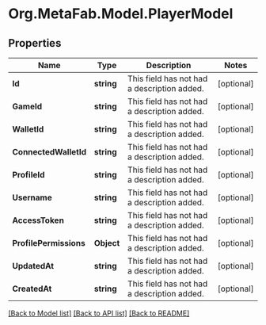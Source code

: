 
# Org.MetaFab.Model.PlayerModel

## Properties

Name | Type | Description | Notes
------------ | ------------- | ------------- | -------------
**Id** | **string** | This field has not had a description added. | [optional] 
**GameId** | **string** | This field has not had a description added. | [optional] 
**WalletId** | **string** | This field has not had a description added. | [optional] 
**ConnectedWalletId** | **string** | This field has not had a description added. | [optional] 
**ProfileId** | **string** | This field has not had a description added. | [optional] 
**Username** | **string** | This field has not had a description added. | [optional] 
**AccessToken** | **string** | This field has not had a description added. | [optional] 
**ProfilePermissions** | **Object** | This field has not had a description added. | [optional] 
**UpdatedAt** | **string** | This field has not had a description added. | [optional] 
**CreatedAt** | **string** | This field has not had a description added. | [optional] 

[[Back to Model list]](../README.md#documentation-for-models)
[[Back to API list]](../README.md#documentation-for-api-endpoints)
[[Back to README]](../README.md)

